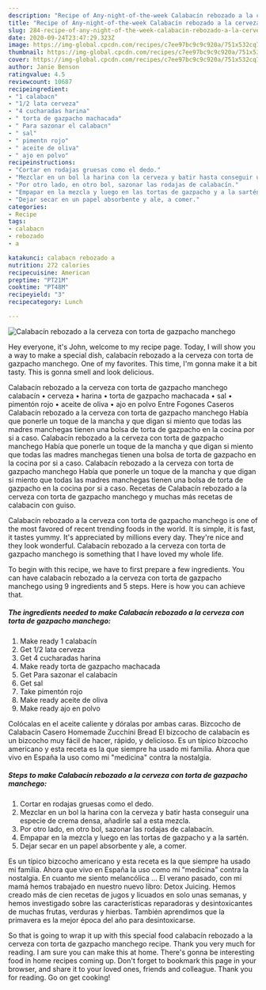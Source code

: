 ```yaml
---
description: "Recipe of Any-night-of-the-week Calabacín rebozado a la cerveza con torta de gazpacho manchego"
title: "Recipe of Any-night-of-the-week Calabacín rebozado a la cerveza con torta de gazpacho manchego"
slug: 284-recipe-of-any-night-of-the-week-calabacin-rebozado-a-la-cerveza-con-torta-de-gazpacho-manchego
date: 2020-09-24T23:47:29.323Z
image: https://img-global.cpcdn.com/recipes/c7ee97bc9c9c920a/751x532cq70/calabacin-rebozado-a-la-cerveza-con-torta-de-gazpacho-manchego-foto-principal.jpg
thumbnail: https://img-global.cpcdn.com/recipes/c7ee97bc9c9c920a/751x532cq70/calabacin-rebozado-a-la-cerveza-con-torta-de-gazpacho-manchego-foto-principal.jpg
cover: https://img-global.cpcdn.com/recipes/c7ee97bc9c9c920a/751x532cq70/calabacin-rebozado-a-la-cerveza-con-torta-de-gazpacho-manchego-foto-principal.jpg
author: Janie Benson
ratingvalue: 4.5
reviewcount: 10687
recipeingredient:
- "1 calabacn"
- "1/2 lata cerveza"
- "4 cucharadas harina"
- " torta de gazpacho machacada"
- " Para sazonar el calabacn"
- " sal"
- " pimentn rojo"
- " aceite de oliva"
- " ajo en polvo"
recipeinstructions:
- "Cortar en rodajas gruesas como el dedo."
- "Mezclar en un bol la harina con la cerveza y batir hasta conseguir una especie de crema densa, añadirle sal a esta mezcla."
- "Por otro lado, en otro bol, sazonar las rodajas de calabacín."
- "Empapar en la mezcla y luego en las tortas de gazpacho y a la sartén."
- "Dejar secar en un papel absorbente y ale, a comer."
categories:
- Recipe
tags:
- calabacn
- rebozado
- a

katakunci: calabacn rebozado a 
nutrition: 272 calories
recipecuisine: American
preptime: "PT21M"
cooktime: "PT48M"
recipeyield: "3"
recipecategory: Lunch

---
```



![Calabacín rebozado a la cerveza con torta de gazpacho manchego](https://img-global.cpcdn.com/recipes/c7ee97bc9c9c920a/751x532cq70/calabacin-rebozado-a-la-cerveza-con-torta-de-gazpacho-manchego-foto-principal.jpg)

Hey everyone, it's John, welcome to my recipe page. Today, I will show you a way to make a special dish, calabacín rebozado a la cerveza con torta de gazpacho manchego. One of my favorites. This time, I'm gonna make it a bit tasty. This is gonna smell and look delicious.

Calabacín rebozado a la cerveza con torta de gazpacho manchego calabacín • cerveza • harina • torta de gazpacho machacada • sal • pimentón rojo • aceite de oliva • ajo en polvo Entre Fogones Caseros Calabacín rebozado a la cerveza con torta de gazpacho manchego Había que ponerle un toque de la mancha y que digan si miento que todas las madres manchegas tienen una bolsa de torta de gazpacho en la cocina por si a caso. Calabacín rebozado a la cerveza con torta de gazpacho manchego Había que ponerle un toque de la mancha y que digan si miento que todas las madres manchegas tienen una bolsa de torta de gazpacho en la cocina por si a caso. Calabacín rebozado a la cerveza con torta de gazpacho manchego Había que ponerle un toque de la mancha y que digan si miento que todas las madres manchegas tienen una bolsa de torta de gazpacho en la cocina por si a caso. Recetas de Calabacín rebozado a la cerveza con torta de gazpacho manchego y muchas más recetas de calabacin con guiso.

Calabacín rebozado a la cerveza con torta de gazpacho manchego is one of the most favored of recent trending foods in the world. It is simple, it is fast, it tastes yummy. It's appreciated by millions every day. They're nice and they look wonderful. Calabacín rebozado a la cerveza con torta de gazpacho manchego is something that I have loved my whole life.


To begin with this recipe, we have to first prepare a few ingredients. You can have calabacín rebozado a la cerveza con torta de gazpacho manchego using 9 ingredients and 5 steps. Here is how you can achieve that.

<!--inarticleads1-->

##### The ingredients needed to make Calabacín rebozado a la cerveza con torta de gazpacho manchego:

1. Make ready 1 calabacín
1. Get 1/2 lata cerveza
1. Get 4 cucharadas harina
1. Make ready  torta de gazpacho machacada
1. Get  Para sazonar el calabacín
1. Get  sal
1. Take  pimentón rojo
1. Make ready  aceite de oliva
1. Make ready  ajo en polvo


Colócalas en el aceite caliente y dóralas por ambas caras. Bizcocho de Calabacín Casero Homemade Zucchini Bread El bizcocho de calabacín es un bizcocho muy fácil de hacer, rápido, y delicioso. Es un típico bizcocho americano y esta receta es la que siempre ha usado mi familia. Ahora que vivo en España la uso como mi &#34;medicina&#34; contra la nostalgia. 

<!--inarticleads2-->

##### Steps to make Calabacín rebozado a la cerveza con torta de gazpacho manchego:

1. Cortar en rodajas gruesas como el dedo.
1. Mezclar en un bol la harina con la cerveza y batir hasta conseguir una especie de crema densa, añadirle sal a esta mezcla.
1. Por otro lado, en otro bol, sazonar las rodajas de calabacín.
1. Empapar en la mezcla y luego en las tortas de gazpacho y a la sartén.
1. Dejar secar en un papel absorbente y ale, a comer.


Es un típico bizcocho americano y esta receta es la que siempre ha usado mi familia. Ahora que vivo en España la uso como mi &#34;medicina&#34; contra la nostalgia. En cuanto me siento melancólica … El verano pasado, con mi mamá hemos trabajado en nuestro nuevo libro: Detox Juicing. Hemos creado más de cien recetas de jugos y licuados en solo unas semanas, y hemos investigado sobre las características reparadoras y desintoxicantes de muchas frutas, verduras y hierbas. También aprendimos que la primavera es la mejor época del año para desintoxicarse. 

So that is going to wrap it up with this special food calabacín rebozado a la cerveza con torta de gazpacho manchego recipe. Thank you very much for reading. I am sure you can make this at home. There's gonna be interesting food in home recipes coming up. Don't forget to bookmark this page in your browser, and share it to your loved ones, friends and colleague. Thank you for reading. Go on get cooking!
